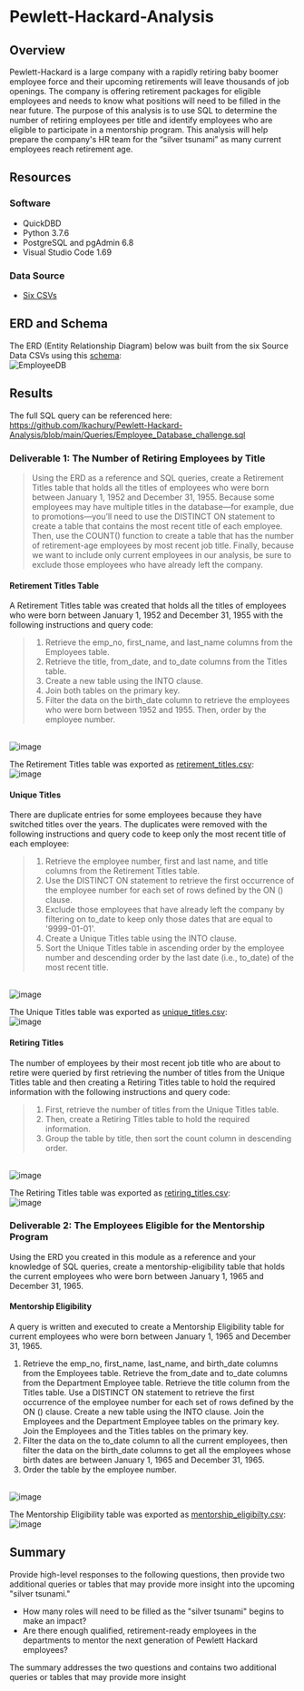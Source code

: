 # Pewlett-Hackard-Analysis

## Overview 
Pewlett-Hackard is a large company with a rapidly retiring baby boomer employee force and their upcoming retirements will leave thousands of job openings. The company is offering retirement packages for eligible employees and needs to know what positions will need to be filled in the near future. The purpose of this analysis is to use SQL to determine the number of retiring employees per title and identify employees who are eligible to participate in a mentorship program. This analysis will help prepare the company's HR team for the “silver tsunami” as many current employees reach retirement age.

## Resources
### Software
- QuickDBD
- Python 3.7.6
- PostgreSQL and pgAdmin 6.8
- Visual Studio Code 1.69
### Data Source
- [Six CSVs](https://github.com/lkachury/Pewlett-Hackard-Analysis/tree/main/Data/Data%20Source%20CSVs) 

## ERD and Schema
The ERD (Entity Relationship Diagram) below was built from the six Source Data CSVs using this [schema](https://github.com/lkachury/Pewlett-Hackard-Analysis/blob/main/Queries/schema.sql): 
<br /> ![EmployeeDB](https://user-images.githubusercontent.com/108038989/185003521-737ddff9-d366-40f2-b2dc-716ac5378778.png)

## Results
The full SQL query can be referenced here: <br />
https://github.com/lkachury/Pewlett-Hackard-Analysis/blob/main/Queries/Employee_Database_challenge.sql

### Deliverable 1: The Number of Retiring Employees by Title
> Using the ERD as a reference and SQL queries, create a Retirement Titles table that holds all the titles of employees who were born between January 1, 1952 and December 31, 1955. Because some employees may have multiple titles in the database—for example, due to promotions—you’ll need to use the DISTINCT ON statement to create a table that contains the most recent title of each employee. Then, use the COUNT() function to create a table that has the number of retirement-age employees by most recent job title. Finally, because we want to include only current employees in our analysis, be sure to exclude those employees who have already left the company.

#### Retirement Titles Table
A Retirement Titles table was created that holds all the titles of employees who were born between January 1, 1952 and December 31, 1955 with the following instructions and query code:
  > 1. Retrieve the emp_no, first_name, and last_name columns from the Employees table.
  > 2. Retrieve the title, from_date, and to_date columns from the Titles table.
  > 3. Create a new table using the INTO clause.
  > 4. Join both tables on the primary key.
  > 5. Filter the data on the birth_date column to retrieve the employees who were born between 1952 and 1955. Then, order by the employee number.

<br /> ![image](https://user-images.githubusercontent.com/108038989/184790961-91d2427b-a9e1-4ab8-bbee-7b660b6bbcde.png)

The Retirement Titles table was exported as [retirement_titles.csv](https://github.com/lkachury/Pewlett-Hackard-Analysis/blob/main/Data/Challenge%20CSVs/retirement_titles.csv):
<br /> ![image](https://user-images.githubusercontent.com/108038989/184791268-82ada60b-54f1-4f48-9a32-ed0e313e4fc6.png)

#### Unique Titles
There are duplicate entries for some employees because they have switched titles over the years. The duplicates were removed with the following instructions and query code to keep only the most recent title of each employee:
  > 1. Retrieve the employee number, first and last name, and title columns from the Retirement Titles table.
  > 2. Use the DISTINCT ON statement to retrieve the first occurrence of the employee number for each set of rows defined by the ON () clause.
  > 3. Exclude those employees that have already left the company by filtering on to_date to keep only those dates that are equal to '9999-01-01'.
  > 4. Create a Unique Titles table using the INTO clause.
  > 5. Sort the Unique Titles table in ascending order by the employee number and descending order by the last date (i.e., to_date) of the most recent title.

<br /> ![image](https://user-images.githubusercontent.com/108038989/184792430-b8f741ff-4b29-4cd3-8cc5-3abb88836f2b.png)

The Unique Titles table was exported as [unique_titles.csv](https://github.com/lkachury/Pewlett-Hackard-Analysis/blob/main/Data/Challenge%20CSVs/unique_titles.csv):
<br /> ![image](https://user-images.githubusercontent.com/108038989/184792559-b9ca5202-b929-4384-9b5c-42158331169d.png)

#### Retiring Titles
The number of employees by their most recent job title who are about to retire were queried by first retrieving the number of titles from the Unique Titles table and then creating a Retiring Titles table to hold the required information with the following instructions and query code: 
  > 1. First, retrieve the number of titles from the Unique Titles table.
  > 2. Then, create a Retiring Titles table to hold the required information.
  > 3. Group the table by title, then sort the count column in descending order.

<br /> ![image](https://user-images.githubusercontent.com/108038989/184793673-e0097e8e-d132-4a6d-8bd0-bfe29a45784e.png)

The Retiring Titles table was exported as [retiring_titles.csv](https://github.com/lkachury/Pewlett-Hackard-Analysis/blob/main/Data/Challenge%20CSVs/retiring_titles.csv):
<br /> ![image](https://user-images.githubusercontent.com/108038989/184793621-237db3c3-d0ff-4570-a456-d952e743acaf.png)

### Deliverable 2: The Employees Eligible for the Mentorship Program
Using the ERD you created in this module as a reference and your knowledge of SQL queries, create a mentorship-eligibility table that holds the current employees who were born between January 1, 1965 and December 31, 1965.

#### Mentorship Eligibility

A query is written and executed to create a Mentorship Eligibility table for current employees who were born between January 1, 1965 and December 31, 1965.
1. Retrieve the emp_no, first_name, last_name, and birth_date columns from the Employees table.
Retrieve the from_date and to_date columns from the Department Employee table.
Retrieve the title column from the Titles table.
Use a DISTINCT ON statement to retrieve the first occurrence of the employee number for each set of rows defined by the ON () clause.
Create a new table using the INTO clause.
Join the Employees and the Department Employee tables on the primary key.
Join the Employees and the Titles tables on the primary key.
8. Filter the data on the to_date column to all the current employees, then filter the data on the birth_date columns to get all the employees whose birth dates are between January 1, 1965 and December 31, 1965.
9. Order the table by the employee number.

<br /> ![image](https://user-images.githubusercontent.com/108038989/184796485-7e1d9829-fd27-430d-8d99-8ea2473b39ca.png)

The Mentorship Eligibility table was exported as [mentorship_eligibilty.csv](https://github.com/lkachury/Pewlett-Hackard-Analysis/blob/main/Data/mentorship_eligibility.csv):
<br /> ![image](https://user-images.githubusercontent.com/108038989/184796674-198b8afd-9f6d-42d8-99ea-9c2c0bfb241e.png)


## Summary
Provide high-level responses to the following questions, then provide two additional queries or tables that may provide more insight into the upcoming "silver tsunami."
- How many roles will need to be filled as the "silver tsunami" begins to make an impact?
- Are there enough qualified, retirement-ready employees in the departments to mentor the next generation of Pewlett Hackard employees?

The summary addresses the two questions and contains two additional queries or tables that may provide more insight
